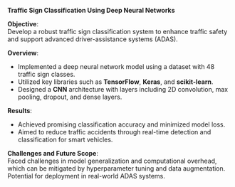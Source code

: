 **Traffic Sign Classification Using Deep Neural Networks**  

**Objective**:  
Develop a robust traffic sign classification system to enhance traffic safety and support advanced driver-assistance systems (ADAS).  

**Overview**:  
- Implemented a deep neural network model using a dataset with 48 traffic sign classes.  
- Utilized key libraries such as **TensorFlow**, **Keras**, and **scikit-learn**.  
- Designed a **CNN** architecture with layers including 2D convolution, max pooling, dropout, and dense layers.  

**Results**:  
- Achieved promising classification accuracy and minimized model loss.  
- Aimed to reduce traffic accidents through real-time detection and classification for smart vehicles.  

**Challenges and Future Scope**:  
Faced challenges in model generalization and computational overhead, which can be mitigated by hyperparameter tuning and data augmentation. Potential for deployment in real-world ADAS systems.  
